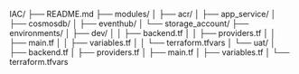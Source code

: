 IAC/
├── README.md
├── modules/
│   ├── acr/
│   ├── app_service/
│   ├── cosmosdb/
│   ├── eventhub/
│   └── storage_account/
├── environments/
│   ├── dev/
│   │   ├── backend.tf
│   │   ├── providers.tf
│   │   ├── main.tf
│   │   ├── variables.tf
│   │   └── terraform.tfvars
│   └── uat/
│       ├── backend.tf
│       ├── providers.tf
│       ├── main.tf
│       ├── variables.tf
│       └── terraform.tfvars